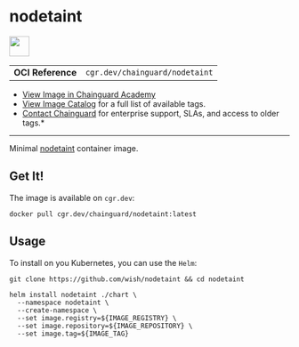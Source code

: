 <!--monopod:start-->
# nodetaint

<!--url:start-->
<a href="https://github.com/wish/nodetaint">
<!--logo:start-->
  <img src="https://storage.googleapis.com/chainguard-academy/logos/nodetaint/logo.svg" width="36px" height="36px" />
<!--logo:end-->
</a>
<!--url:end-->

| | |
| - | - |
| **OCI Reference** | `cgr.dev/chainguard/nodetaint` |

* [View Image in Chainguard Academy](https://edu.chainguard.dev/chainguard/chainguard-images/reference/nodetaint/overview/)
* [View Image Catalog](https://console.enforce.dev/images/catalog) for a full list of available tags.
* [Contact Chainguard](https://www.chainguard.dev/chainguard-images) for enterprise support, SLAs, and access to older tags.*
---
<!--monopod:end-->

<!--overview:start-->
Minimal [nodetaint](https://github.com/wish/nodetaint) container image.
<!--overview:end-->

<!--getting:start-->
## Get It!
The image is available on `cgr.dev`:

```
docker pull cgr.dev/chainguard/nodetaint:latest
```
<!--getting:end-->

<!--body:start-->
## Usage

To install on you Kubernetes, you can use the `Helm`:

```shell
git clone https://github.com/wish/nodetaint && cd nodetaint

helm install nodetaint ./chart \
  --namespace nodetaint \
  --create-namespace \
  --set image.registry=${IMAGE_REGISTRY} \
  --set image.repository=${IMAGE_REPOSITORY} \
  --set image.tag=${IMAGE_TAG}
```
<!--body:end-->

